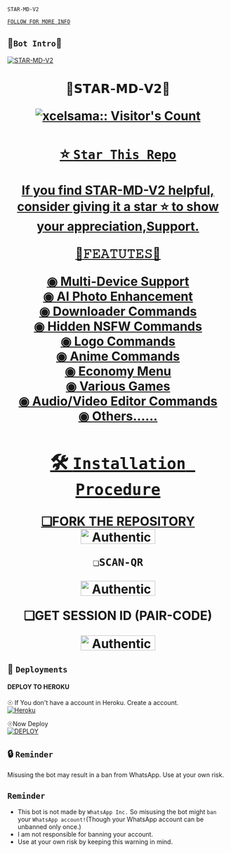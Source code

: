 ```STAR-MD-V2```

[`FOLLOW FOR MORE INFO`](http://github.com/EX-BOTS)

 

##  🌠```Bot Intro```🌠
[![STAR-MD-V2](https://i.imgur.com/mQDfG3w.jpeg)](https://wa.me/2347045035241)
</p>
     


<h1 align="center"> 🌠𝗦𝗧𝗔𝗥-𝗠𝗗-𝗩𝟮🌠
</p>
   

   <a aria-label="STAR-MD-V2 is free to use" href="https://whatsapp.com/channel/0029VaBcXo4JJhzW9c1uVD2X" target="_blank">
 <p align="center"><img src="https://profile-counter.glitch.me/{xcelsama}/count.svg" alt="xcelsama:: Visitor's Count" /></p>



### ⭐ `Star This Repo`
If you find STAR-MD-V2 helpful, consider giving it a star ⭐ to show your appreciation,Support.



🚀𝙵𝙴𝙰𝚃𝚄𝚃𝙴𝚂🚀


◉ Multi-Device Support  
◉ AI Photo Enhancement  
◉ Downloader Commands  
◉ Hidden NSFW Commands  
◉ Logo Commands  
◉ Anime Commands  
◉ Economy Menu  
◉ Various Games  
◉ Audio/Video Editor Commands                   
◉ Others...... 

## 🛠️ `Installation Procedure`


❏FORK THE REPOSITORY 
  <a href="https://github.com/Xcelsama/STAR-MD-V2/fork" target="_blank">
  <img src="https://img.shields.io/badge/FORK STAR-black?style=for-the-badge&logo=render" alt="Authenticate With WhatsApp" width="170" height="34">
</a>

```❏SCAN-QR```        

<a href="https://star-qr-70e418af7eed.herokuapp.com/" target="_blank">
  <img src="https://img.shields.io/badge/SCAN QR-black?style=for-the-badge&logo=render" alt="Authenticate With WhatsApp" width="170" height="34">
</a>


❏GET SESSION ID 
(PAIR-CODE)           
 
<a href="https://replit.com/@HopeAmadi/STAR-MD-V2-PAIR-CODE?s=app" target="_blank">
  <img src="https://img.shields.io/badge/SESSION ID-black?style=for-the-badge&logo=render" alt="Authenticate With WhatsApp" width="170" height="34">
</a>





## 🚀 `Deployments`
#### DEPLOY TO HEROKU 

☉ If You don't have a account in Heroku. Create a account.
    <br>
<a href='https://signup.heroku.com/' target="_blank"><img alt='Heroku' src='https://img.shields.io/badge/-Create-black?style=for-the-badge&logo=heroku&logoColor=white'/></a>

☉Now Deploy
    <br>
<a href='https://dashboard.heroku.com/new?template=https://github.com/EX-BOTS/STAR-MD-V2' target="_blank"><img alt='DEPLOY' src='https://img.shields.io/badge/-DEPLOY-black?style=for-the-badge&logo=heroku&logoColor=white'/></a>


   

## 🔒 `Reminder`
Misusing the bot may result in a ban from WhatsApp. Use at your own risk.


## `Reminder`
  
- This bot is not made by `WhatsApp Inc.` So misusing the bot might `ban` your `WhatsApp account!`(Though your WhatsApp account can be unbanned only once.)
- I am not responsible for banning your account.
- Use at your own risk by keeping this warning in mind.


